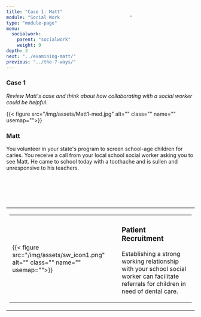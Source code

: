 ```yaml
---
title: "Case 1: Matt"
module: "Social Work                          "
type: "module-page"
menu:
  socialwork:
    parent: "socialwork"
    weight: 9
depth: 3
next: "../examining-matt/"
previous: "../the-7-ways/"
---
```

<div class="pageblock"><h3>Case 1</h3><div class="maintext"><p><em>Review Matt's case and think about how collaborating with a social worker could be helpful.</em></p></div>
</div><div class="pageblock"><div class="right">{{< figure src="/img/assets/Matt1-med.jpg" alt="" class="" name="" usemap="">}}</div>
</div><div class="pageblock"><h3>Matt</h3><div class="maintext"><p>You volunteer in your state's program to screen school-age children for caries. You receive a call from your local school social worker asking you to see Matt. He came to school today with a toothache and is sullen and unresponsive to his teachers.</p></div>
<br/><br/><br/><br/>
</div><div class="pageblock"><table>
<tr>
<td>
<table class="noborders">
<tr>
<td>{{< figure src="/img/assets/sw_icon1.png" alt="" class="" name="" usemap="">}}</td>
<td>
<h3>Patient Recruitment</h3>
<div class="maintext"><p>Establishing a strong working relationship with your school social worker can facilitate referrals for children in need of dental care.</p>
</div>
</td>
</tr>
</table>
</td>
</tr>
</table>
</div>
